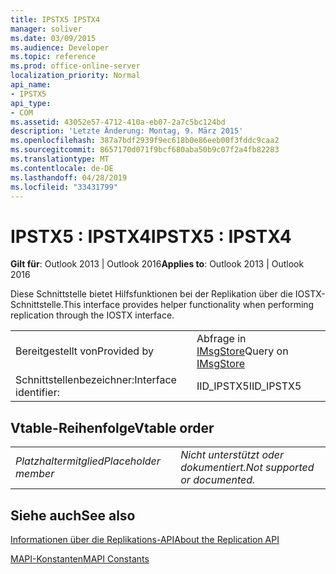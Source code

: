 ```yaml
---
title: IPSTX5 IPSTX4
manager: soliver
ms.date: 03/09/2015
ms.audience: Developer
ms.topic: reference
ms.prod: office-online-server
localization_priority: Normal
api_name:
- IPSTX5
api_type:
- COM
ms.assetid: 43052e57-4712-410a-eb07-2a7c5bc124bd
description: 'Letzte Änderung: Montag, 9. März 2015'
ms.openlocfilehash: 387a7bdf2939f9ec618b0e86eeb00f3fddc9caa2
ms.sourcegitcommit: 8657170d071f9bcf680aba50b9c07f2a4fb82283
ms.translationtype: MT
ms.contentlocale: de-DE
ms.lasthandoff: 04/28/2019
ms.locfileid: "33431799"
---
```

# <a name="ipstx5--ipstx4"></a><span data-ttu-id="0769f-103">IPSTX5 : IPSTX4</span><span class="sxs-lookup"><span data-stu-id="0769f-103">IPSTX5 : IPSTX4</span></span>

  
  
<span data-ttu-id="0769f-104">**Gilt für**: Outlook 2013 | Outlook 2016</span><span class="sxs-lookup"><span data-stu-id="0769f-104">**Applies to**: Outlook 2013 | Outlook 2016</span></span> 
  
<span data-ttu-id="0769f-105">Diese Schnittstelle bietet Hilfsfunktionen bei der Replikation über die IOSTX-Schnittstelle.</span><span class="sxs-lookup"><span data-stu-id="0769f-105">This interface provides helper functionality when performing replication through the IOSTX interface.</span></span>
  
|||
|:-----|:-----|
|<span data-ttu-id="0769f-106">Bereitgestellt von</span><span class="sxs-lookup"><span data-stu-id="0769f-106">Provided by</span></span>  <br/> |<span data-ttu-id="0769f-107">Abfrage in [IMsgStore](imsgstoreimapiprop.md)</span><span class="sxs-lookup"><span data-stu-id="0769f-107">Query on [IMsgStore](imsgstoreimapiprop.md)</span></span> <br/> |
|<span data-ttu-id="0769f-108">Schnittstellenbezeichner:</span><span class="sxs-lookup"><span data-stu-id="0769f-108">Interface identifier:</span></span>  <br/> |<span data-ttu-id="0769f-109">IID_IPSTX5</span><span class="sxs-lookup"><span data-stu-id="0769f-109">IID_IPSTX5</span></span>  <br/> |
   
## <a name="vtable-order"></a><span data-ttu-id="0769f-110">Vtable-Reihenfolge</span><span class="sxs-lookup"><span data-stu-id="0769f-110">Vtable order</span></span>

|||
|:-----|:-----|
| <span data-ttu-id="0769f-111">*Platzhaltermitglied*</span><span class="sxs-lookup"><span data-stu-id="0769f-111">*Placeholder member*</span></span>  <br/> | <span data-ttu-id="0769f-112">*Nicht unterstützt oder dokumentiert.*</span><span class="sxs-lookup"><span data-stu-id="0769f-112">*Not supported or documented.*</span></span>  <br/> |
   
## <a name="see-also"></a><span data-ttu-id="0769f-113">Siehe auch</span><span class="sxs-lookup"><span data-stu-id="0769f-113">See also</span></span>



[<span data-ttu-id="0769f-114">Informationen über die Replikations-API</span><span class="sxs-lookup"><span data-stu-id="0769f-114">About the Replication API</span></span>](about-the-replication-api.md)
  
[<span data-ttu-id="0769f-115">MAPI-Konstanten</span><span class="sxs-lookup"><span data-stu-id="0769f-115">MAPI Constants</span></span>](mapi-constants.md)

